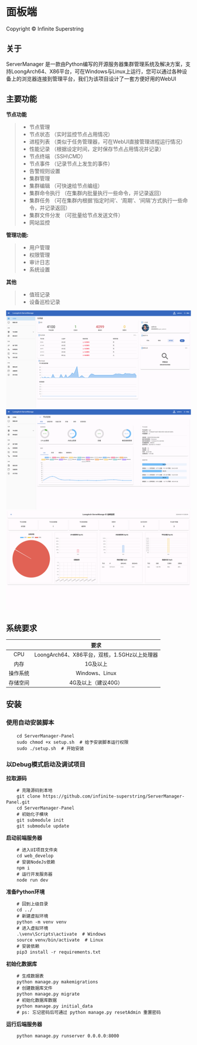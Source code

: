 # 面板端

Copyright © Infinite Superstring

## 关于
ServerManager 是一款由Python编写的开源服务器集群管理系统及解决方案，支持LoongArch64、X86平台，可在Windows与Linux上运行，您可以通过各种设备上的浏览器连接到管理平台，我们为该项目设计了一套方便好用的WebUI

## 主要功能

**节点功能**
>- 节点管理
>  - 节点状态 （实时监控节点占用情况）
>  - 进程列表 （类似于任务管理器，可在WebUI直接管理进程运行情况）
>  - 性能记录 （根据设定时间，定时保存节点占用情况并记录）
>  - 节点终端 （SSH\CMD）
>  - 节点事件 （记录节点上发生的事件）
>  - 告警规则设置
>- 集群管理
>  - 集群编辑 （可快速给节点编组）
>  - 集群命令执行 （在集群内批量执行一些命令，并记录返回）
>  - 集群任务 （可在集群内根据‘指定时间’、‘周期’、‘间隔’方式执行一些命令，并记录返回）
>  - 集群文件分发 （可批量给节点发送文件）
>- 网站监控  

**管理功能:**
>- 用户管理
>- 权限管理
>- 审计日志
>- 系统设置  

**其他**
>- 值班记录
>- 设备巡检记录

![主界面](docs/images/home_page.png)
![节点页](docs/images/node_page.png)
![数据大屏](docs/images/data_screen_page.png)

## 系统要求
|      |                要求                |
|:----:|:--------------------------------:|  
| CPU  | LoongArch64、X86平台，双核，1.5GHz以上处理器 |
|  内存  |              1G及以上               |
| 操作系统 |          Windows、Linux           |
| 存储空间 |           4G及以上（建议40G）           |


## 安装

### 使用自动安装脚本
```shell
    cd ServerManager-Panel
    sudo chmod +x setup.sh  # 给予安装脚本运行权限
    sudo ./setup.sh  # 开始安装
```

### 以Debug模式启动及调试项目
**拉取源码**

```shell
    # 克隆源码到本地
    git clone https://github.com/infinite-superstring/ServerManager-Panel.git
    cd ServerManager-Panel
    # 初始化子模块
    git submodule init
    git submodule update
```

**启动前端服务器**

```shell
    # 进入UI项目文件夹
    cd web_develop
    # 安装NodeJs依赖
    npm i
    # 运行开发服务器
    node run dev
```

**准备Python环境**

```shell
    # 回到上级目录
    cd ../
    # 新建虚拟环境
    python -m venv venv
    # 进入虚拟环境
    .\venv\Scripts\activate  # Windows
    source venv/bin/activate  # Linux
    # 安装依赖
    pip3 install -r requirements.txt
```

**初始化数据库**
```shell
    # 生成数据表
    python manage.py makemigrations
    # 创建数据库文件 
    python manage.py migrate
    # 初始化数据库数据
    python manage.py initial_data
    # ps: 忘记密码后可通过 python manage.py resetAdmin 重置密码
```

**运行后端服务器**

```shell
    python manage.py runserver 0.0.0.0:8000
```
